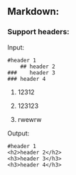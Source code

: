 ## Markdown:

### Support headers:

Input:
```
#header 1
    ## header 2
###    header 3
### header 4
```

1. 12312

1. 123123

1. rwewrw



Output:
```
#header 1
<h2>header 2</h2>
<h3>header 3</h3>
<h3>header 4</h3>
```
